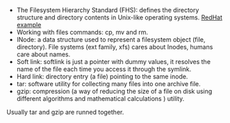 - The Filesystem Hierarchy Standard (FHS): defines the directory structure and directory contents in Unix-like operating systems. [RedHat example](https://access.redhat.com/documentation/en-US/Red_Hat_Enterprise_Linux/3/html/Reference_Guide/s1-filesystem-fhs.html)
- Working with files commands: cp, mv and rm.
- INode: a data structure used to represent a filesystem object (file, directory). File systems (ext family, xfs) cares about Inodes, humans care about names. 
- Soft link: softlink is just a pointer with dummy values, it resolves the name of the file each time you access it through the symlink.
- Hard link: directory entry (a file) pointing to the same inode.
- tar: software utility for collecting many files into one archive file.
- gzip: compression (a way of reducing the size of a file on disk using different algorithms and mathematical calculations ) utility.

Usually tar and gzip are runned together.
